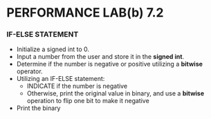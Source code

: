 # PERFORMANCE LAB(b) 7.2

### IF-ELSE STATEMENT

* Initialize a signed int to 0.
* Input a number from the user and store it in the **signed int**.
* Determine if the number is negative or positive utilizing a **bitwise** operator.
* Utilizing an IF-ELSE statement:
    * INDICATE if the number is negative
    * Otherwise, print the original value in binary, and use a **bitwise** operation to flip one bit to make it negative
* Print the binary